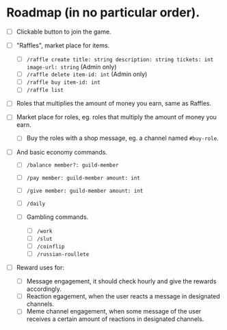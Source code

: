 # Roadmap (in no particular order).

- [ ] Clickable button to join the game.

- [ ] "Raffles", market place for items.

  - [ ] `/raffle create title: string description: string tickets: int image-url: string` (Admin only)
  - [ ] `/raffle delete item-id: int` (Admin only)
  - [ ] `/raffle buy item-id: int`
  - [ ] `/raffle list`

- [ ] Roles that multiplies the amount of money you earn, same as Raffles.

- [ ] Market place for roles, eg. roles that multiply the amount of money you earn.

  - [ ] Buy the roles with a shop message, eg. a channel named `#buy-role`.

- [ ] And basic economy commands.

  - [ ] `/balance member?: guild-member`
  - [ ] `/pay member: guild-member amount: int`
  - [ ] `/give member: guild-member amount: int`
  - [ ] `/daily`

  - [ ] Gambling commands.

    - [ ] `/work`
    - [ ] `/slut`
    - [ ] `/coinflip`
    - [ ] `/russian-roullete`

- [ ] Reward uses for:

  - [ ] Message engagement, it should check hourly and give the rewards accordingly.
  - [ ] Reaction egagement, when the user reacts a message in designated channels.
  - [ ] Meme channel engagement, when some message of the user receives a certain amount of reactions in designated channels.
